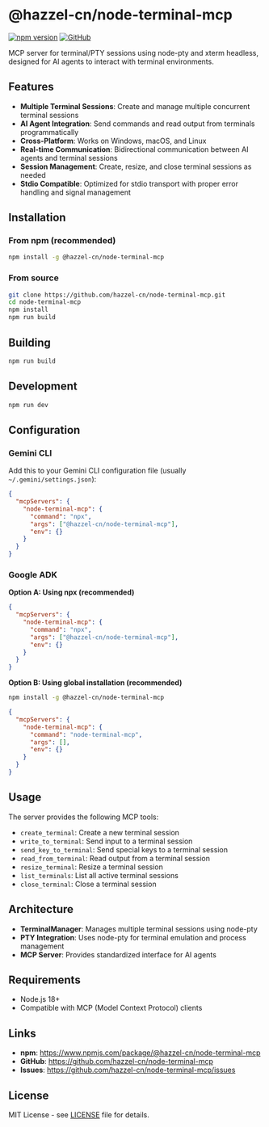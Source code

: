 # @hazzel-cn/node-terminal-mcp

[![npm version](https://badge.fury.io/js/%40hazzel-cn%2Fnode-terminal-mcp.svg)](https://www.npmjs.com/package/@hazzel-cn/node-terminal-mcp)
[![GitHub](https://img.shields.io/github/license/hazzel-cn/node-terminal-mcp)](https://github.com/hazzel-cn/node-terminal-mcp)

MCP server for terminal/PTY sessions using node-pty and xterm headless, designed for AI agents to interact with terminal environments.

## Features

- **Multiple Terminal Sessions**: Create and manage multiple concurrent terminal sessions
- **AI Agent Integration**: Send commands and read output from terminals programmatically
- **Cross-Platform**: Works on Windows, macOS, and Linux
- **Real-time Communication**: Bidirectional communication between AI agents and terminal sessions
- **Session Management**: Create, resize, and close terminal sessions as needed
- **Stdio Compatible**: Optimized for stdio transport with proper error handling and signal management

## Installation

### From npm (recommended)

```bash
npm install -g @hazzel-cn/node-terminal-mcp
```

### From source

```bash
git clone https://github.com/hazzel-cn/node-terminal-mcp.git
cd node-terminal-mcp
npm install
npm run build
```

## Building

```bash
npm run build
```

## Development

```bash
npm run dev
```

## Configuration

### Gemini CLI

Add this to your Gemini CLI configuration file (usually `~/.gemini/settings.json`):

```json
{
  "mcpServers": {
    "node-terminal-mcp": {
      "command": "npx",
      "args": ["@hazzel-cn/node-terminal-mcp"],
      "env": {}
    }
  }
}
```

### Google ADK

**Option A: Using npx (recommended)**
```json
{
  "mcpServers": {
    "node-terminal-mcp": {
      "command": "npx",
      "args": ["@hazzel-cn/node-terminal-mcp"],
      "env": {}
    }
  }
}
```

**Option B: Using global installation (recommended)**
```bash
npm install -g @hazzel-cn/node-terminal-mcp
```

```json
{
  "mcpServers": {
    "node-terminal-mcp": {
      "command": "node-terminal-mcp",
      "args": [],
      "env": {}
    }
  }
}
```

## Usage

The server provides the following MCP tools:

- `create_terminal`: Create a new terminal session
- `write_to_terminal`: Send input to a terminal session
- `send_key_to_terminal`: Send special keys to a terminal session
- `read_from_terminal`: Read output from a terminal session
- `resize_terminal`: Resize a terminal session
- `list_terminals`: List all active terminal sessions
- `close_terminal`: Close a terminal session

## Architecture

- **TerminalManager**: Manages multiple terminal sessions using node-pty
- **PTY Integration**: Uses node-pty for terminal emulation and process management
- **MCP Server**: Provides standardized interface for AI agents

## Requirements

- Node.js 18+
- Compatible with MCP (Model Context Protocol) clients

## Links

- **npm**: https://www.npmjs.com/package/@hazzel-cn/node-terminal-mcp
- **GitHub**: https://github.com/hazzel-cn/node-terminal-mcp
- **Issues**: https://github.com/hazzel-cn/node-terminal-mcp/issues

## License

MIT License - see [LICENSE](LICENSE) file for details.
